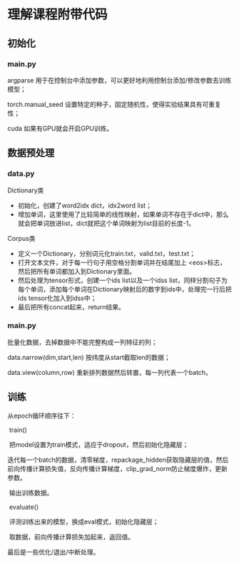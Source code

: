 # 理解课程附带代码

## 初始化

### main.py

argparse 用于在控制台中添加参数，可以更好地利用控制台添加/修改参数去训练模型；

torch.manual_seed 设置特定的种子，固定随机性，使得实验结果具有可重复性；

cuda 如果有GPU就会开启GPU训练。

## 数据预处理

### data.py

Dictionary类

- 初始化，创建了word2idx dict，idx2word list；
- 增加单词，这里使用了比较简单的线性映射，如果单词不存在于dict中，那么就会把单词放进list，dict就把这个单词映射为list目前的长度-1。

Corpus类

- 定义一个Dictionary，分别词元化train.txt，valid.txt，test.txt；
- 打开文本文件，对于每一行句子用空格分割单词并在结尾加上 &lt;eos&gt;标志，然后把所有单词都加入到Dictionary里面。
- 然后处理为tensor形式，创建一个ids list以及一个idss list，同样分割句子为每个单词，添加每个单词在Dictionary映射后的数字到ids中，处理完一行后把ids tensor化加入到idss中；
- 最后把所有concat起来，return结果。

### main.py

批量化数据，去掉数据中不能完整构成一列特征的列；

data.narrow(dim,start,len) 按纬度从start截取len的数据；

data.view(column,row) 重新排列数据然后转置，每一列代表一个batch。

 ## 训练

从epoch循环顺序往下：

​	train()

​		把model设置为train模式，适应于dropout，然后初始化隐藏层；

​		迭代每一个batch的数据，清零梯度，repackage_hidden获取隐藏层的值，然后前向传播计算损失值，反向传播计算梯度，clip_grad_norm防止梯度爆炸，更新参数。

​		输出训练数据。

​	evaluate()

​		评测训练出来的模型，换成eval模式，初始化隐藏层；

​		取数据，前向传播计算损失加起来，返回值。

最后是一些优化/退出/中断处理。

